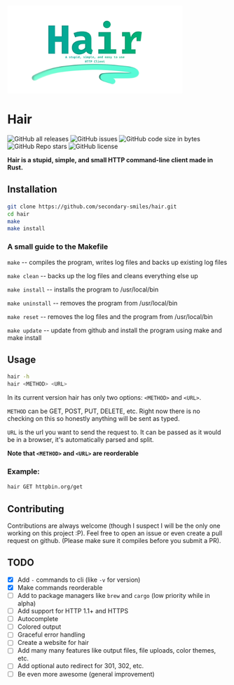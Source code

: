 <br/>
    <img alt="Hair Banner" height="200" src="https://raw.githubusercontent.com/secondary-smiles/hair/master/social/Hair-Banner.png" />
</br>

# Hair

<!-- SHIELDS BEGIN -->
![GitHub all releases](https://img.shields.io/github/downloads/secondary-smiles/hair/total?logo=GitHub&style=flat-square)
![GitHub issues](https://img.shields.io/github/issues/secondary-smiles/hair?logo=GitHub&style=flat-square)
![GitHub code size in bytes](https://img.shields.io/github/languages/code-size/secondary-smiles/hair?style=flat-square)
![GitHub Repo stars](https://img.shields.io/github/stars/secondary-smiles/hair?color=yellow&logo=GitHub&style=flat-square)
![GitHub license](https://img.shields.io/github/license/secondary-smiles/hair?style=flat-square)
<!-- SHIELDS END -->

**Hair is a stupid, simple, and small HTTP command-line client made in Rust.**

## Installation
``` bash
git clone https://github.com/secondary-smiles/hair.git
cd hair
make
make install
```
### A small guide to the Makefile
`make` -- compiles the program, writes log files and backs up existing log files

`make clean` -- backs up the log files and cleans everything else up

`make install` -- installs the program to /usr/local/bin

`make uninstall` -- removes the program from /usr/local/bin

`make reset` -- removes the log files and the program from /usr/local/bin

`make update` -- update from github and install the program using make and make install

## Usage
```bash
hair -h
hair <METHOD> <URL>
```

In its current version hair has only two options: `<METHOD>` and `<URL>`.

`METHOD` can be GET, POST, PUT, DELETE, etc. Right now there is no checking on this so honestly anything will be sent as typed.

`URL` is the url you want to send the request to. It can be passed as it would be in a browser, it's automatically parsed and split.

**Note that `<METHOD>` and `<URL>` are reorderable**

### Example:
```bash
hair GET httpbin.org/get
```

## Contributing
Contributions are always welcome (though I suspect I will be the only one working on this project :P). Feel free to open an issue or even create a pull request on github. (Please make sure it compiles before you submit a PR).

## TODO
- [X] Add `-` commands to cli (like `-v` for version)
- [X] Make commands reorderable
- [ ] Add to package managers like `brew` and `cargo` (low priority while in alpha)
- [ ] Add support for HTTP 1.1+ and HTTPS
- [ ] Autocomplete
- [ ] Colored output
- [ ] Graceful error handling
- [ ] Create a website for hair
- [ ] Add many many features like output files, file uploads, color themes, etc.
- [ ] Add optional auto redirect for 301, 302, etc.
- [ ] Be even more awesome (general improvement)
